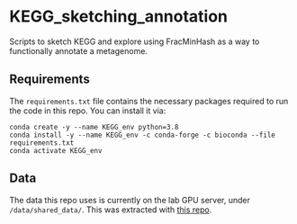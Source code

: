 # KEGG_sketching_annotation
Scripts to sketch KEGG and explore using FracMinHash as a way to functionally annotate a metagenome.

## Requirements
The `requirements.txt` file contains the necessary packages required to run the code in this repo.
You can install it via:
```commandline
conda create -y --name KEGG_env python=3.8
conda install -y --name KEGG_env -c conda-forge -c bioconda --file requirements.txt
conda activate KEGG_env
```

## Data
The data this repo uses is currently on the lab GPU server, under `/data/shared_data/`.
This was extracted with [this repo](https://github.com/KoslickiLab/KEGG_data_extraction).
